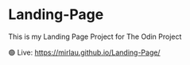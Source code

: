 # Landing-Page

This is my Landing Page Project for The Odin Project

🟢 Live: https://mirlau.github.io/Landing-Page/

